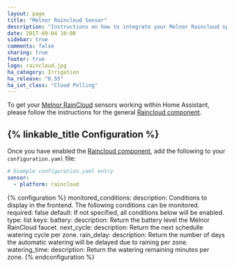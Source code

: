 ```yaml
---
layout: page
title: "Melnor Raincloud Sensor"
description: "Instructions on how to integrate your Melnor Raincloud sprinkler system within Home Assistant."
date: 2017-09-04 10:00
sidebar: true
comments: false
sharing: true
footer: true
logo: raincloud.jpg
ha_category: Irrigation
ha_release: "0.55"
ha_iot_class: "Cloud Polling"
---
```


To get your [Melnor RainCloud](https://wifiaquatimer.com) sensors working within Home Assistant, please follow the instructions for the general [Raincloud component](/components/raincloud).

## {% linkable_title Configuration %}

Once you have enabled the [Raincloud component](/components/raincloud), add the following to your `configuration.yaml` file:

```yaml
# Example configuration.yaml entry
sensor:
  - platform: raincloud
```

{% configuration %}
monitored_conditions:
  description: Conditions to display in the frontend. The following conditions can be monitored.
  required: false
  default: If not specified, all conditions below will be enabled.
  type: list
  keys:
    battery:
      description: Return the battery level the Melnor RainCloud faucet.
    next_cycle:
      description: Return the next schedulle watering cycle per zone.
    rain_delay:
      description: Return the number of days the automatic watering will be delayed due to raining per zone.
    watering_time:
      description: Return the watering remaining minutes per zone.
{% endconfiguration %}
